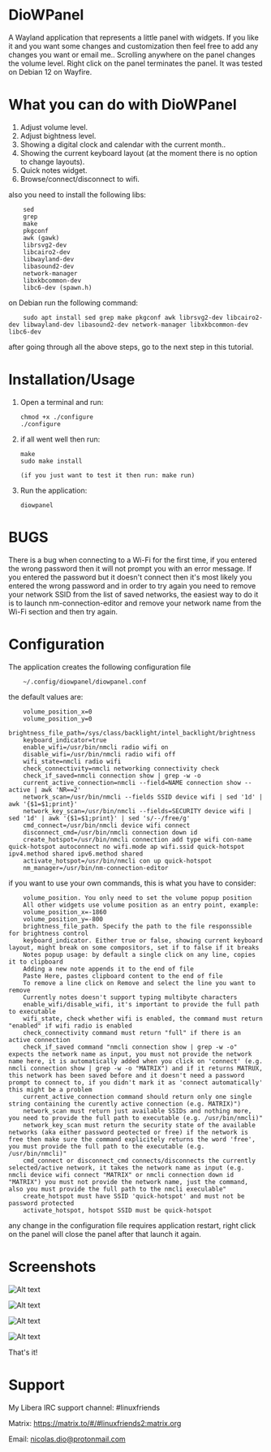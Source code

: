 # DioWPanel
A Wayland application that represents a little panel with widgets. If you like it and you want some changes and customization then feel free to add any changes you want or email me..
Scrolling anywhere on the panel changes the volume level. Right click on the panel terminates the panel.
It was tested on Debian 12 on Wayfire.

# What you can do with DioWPanel
   1. Adjust volume level.
   2. Adjust bightness level.
   3. Showing a digital clock and calendar with the current month..
   4. Showing the current keyboard layout (at the moment there is no option to change layouts).
   5. Quick notes widget.
   6. Browse/connect/disconnect to wifi.

   also you need to install the following libs:

		sed
		grep
		make
		pkgconf
		awk (gawk)
	 	librsvg2-dev
		libcairo2-dev
		libwayland-dev
		libasound2-dev
		network-manager
		libxkbcommon-dev
		libc6-dev (spawn.h)

   on Debian run the following command:

		sudo apt install sed grep make pkgconf awk librsvg2-dev libcairo2-dev libwayland-dev libasound2-dev network-manager libxkbcommon-dev libc6-dev

   after going through all the above steps, go to the next step in this tutorial.

# Installation/Usage
  1. Open a terminal and run:

		 chmod +x ./configure
		 ./configure

  3. if all went well then run:

		 make
		 sudo make install
		 
		 (if you just want to test it then run: make run)
		
  4. Run the application:
  
		 diowpanel

# BUGS
There is a bug when connecting to a Wi-Fi for the first time, if you entered the wrong password then it will not prompt you with an error message. If you entered the password but it doesn't connect then it's most likely you entered the wrong password and in order to try again you need to remove your network SSID from the list of saved networks, the easiest way to do it is to launch nm-connection-editor and remove your network name from the Wi-Fi section and then try again.

# Configuration
The application creates the following configuration file

		~/.config/diowpanel/diowpanel.conf

   the default values are:

		volume_position_x=0
		volume_position_y=0
		brightness_file_path=/sys/class/backlight/intel_backlight/brightness
		keyboard_indicator=true
		enable_wifi=/usr/bin/nmcli radio wifi on
		disable_wifi=/usr/bin/nmcli radio wifi off
		wifi_state=nmcli radio wifi
		check_connectivity=nmcli networking connectivity check
		check_if_saved=nmcli connection show | grep -w -o
		current_active_connection=nmcli --field=NAME connection show --active | awk 'NR==2'
		network_scan=/usr/bin/nmcli --fields SSID device wifi | sed '1d' | awk '{$1=$1;print}'
		network_key_scan=/usr/bin/nmcli --fields=SECURITY device wifi | sed '1d' | awk '{$1=$1;print}' | sed 's/--/free/g'
		cmd_connect=/usr/bin/nmcli device wifi connect
		disconnect_cmd=/usr/bin/nmcli connection down id
		create_hotspot=/usr/bin/nmcli connection add type wifi con-name quick-hotspot autoconnect no wifi.mode ap wifi.ssid quick-hotspot ipv4.method shared ipv6.method shared
		activate_hotspot=/usr/bin/nmcli con up quick-hotspot
		nm_manager=/usr/bin/nm-connection-editor

   if you want to use your own commands, this is what you have to consider:

		volume_position. You only need to set the volume popup position
		All other widgets use volume position as an entry point, example:
		volume_position_x=-1860
		volume_position_y=-800
		brightness_file_path. Specify the path to the file responssible for brightness control
		keyboard_indicator. Either true or false, showing current keyboard layout, might break on some compositors, set if to false if it breaks
		Notes popup usage: by default a single click on any line, copies it to clipboard
		Adding a new note appends it to the end of file
		Paste Here, pastes clipboard content to the end of file
		To remove a line click on Remove and select the line you want to remove
		Currently notes doesn't support typing multibyte characters
		enable_wifi/disable_wifi, it's important to provide the full path to executable
		wifi_state, check whether wifi is enabled, the command must return "enabled" if wifi radio is enabled
		check_connectivity command must return "full" if there is an active connection
		check_if_saved command "nmcli connection show | grep -w -o" expects the network name as input, you must not provide the network name here, it is automatically added when you click on 'connect' (e.g. nmcli connection show | grep -w -o "MATRIX") and if it returns MATRUX, this network has been saved before and it doesn't need a password prompt to connect to, if you didn't mark it as 'connect automatically' this might be a problem
		current_active_connection command should return only one single string containing the curently active connection (e.g. MATRIX)")
		network_scan must return just available SSIDs and nothing more, you need to provide the full path to executable (e.g. /usr/bin/nmcli)"
		network_key_scan must return the security state of the available networks (aka either password peotected or free) if the network is free then make sure the command explicitely returns the word 'free', you must provide the full path to the executable (e.g. /usr/bin/nmcli)"
		cmd_connect or disconnect_cmd connects/disconnects the currently selected/active network, it takes the network name as input (e.g. nmcli device wifi connect "MATRIX" or nmcli connection down id "MATRIX") you must not provide the network name, just the command, also you must provide the full path to the nmcli execulable"
		create_hotspot must have SSID 'quick-hotspot' and must not be password protected
		activate_hotspot, hotspot SSID must be quick-hotspot

   any change in the configuration file requires application restart, right click on the panel will close the panel after that launch it again.

# Screenshots

![Alt text](https://raw.githubusercontent.com/DiogenesN/diowpanel/main/diowpanel-volume.png)

![Alt text](https://raw.githubusercontent.com/DiogenesN/diowpanel/main/diowpanel-calendar.png)

![Alt text](https://raw.githubusercontent.com/DiogenesN/diowpanel/main/diowpanel-notes.png)

![Alt text](https://raw.githubusercontent.com/DiogenesN/diowpanel/main/diowpanel-notwork.png)

That's it!

# Support

   My Libera IRC support channel: #linuxfriends

   Matrix: https://matrix.to/#/#linuxfriends2:matrix.org

   Email: nicolas.dio@protonmail.com
